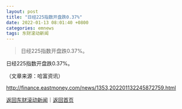 ```yaml
---
layout: post
title: "日经225指数开盘跌0.37%"
date: 2022-01-13 08:01:40 +0800
categories: emnews
tags: 东财滚动新闻
---
```

> 日经225指数开盘跌0.37%。

<p>日经225指数开盘跌0.37%。</p><p class="em_media">（文章来源：哈富资讯）</p>

<http://finance.eastmoney.com/news/1353,202201132245872759.html>

[返回东财滚动新闻](//finews.withounder.com/emnews/)｜[返回首页](//finews.withounder.com/)
